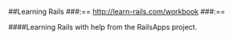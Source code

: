 ##Learning Rails
###:==
http://learn-rails.com/workbook
###:==

####Learning Rails with help from the RailsApps project.